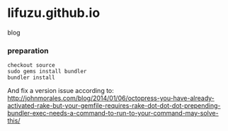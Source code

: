 lifuzu.github.io
================

blog

### preparation
```
checkout source
sudo gems install bundler
bundler install
```

And fix a version issue according to:
http://johnmorales.com/blog/2014/01/06/octopress-you-have-already-activated-rake-but-your-gemfile-requires-rake-dot-dot-dot-prepending-bundler-exec-needs-a-command-to-run-to-your-command-may-solve-this/
